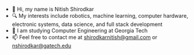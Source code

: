 - 👋 Hi, my name is Nitish Shirodkar
- 🔍 My interests include robotics, machine learning, computer hardware, electronic systems, data science, and full stack development
- 🏫 I am studying Computer Engineering at Georgia Tech
- 📫 Feel free to contact me at shirodkarnitish@gmail.com or nshirodkar@gatech.edu

<!--
**redfrog0479/redfrog0479** is a ✨ _special_ ✨ repository because its `README.md` (this file) appears on your GitHub profile.

Here are some ideas to get you started:

- 🔭 I’m currently working on ...
- 🌱 I’m currently learning ...
- 👯 I’m looking to collaborate on ...
- 🤔 I’m looking for help with ...
- 💬 Ask me about ...
- 📫 How to reach me: ...
- 😄 Pronouns: ...
- ⚡ Fun fact: ...
-->
